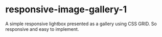 # responsive-image-gallery-1
A simple responsive lightbox presented as a gallery using CSS GRID. So responsive and easy to implement.
